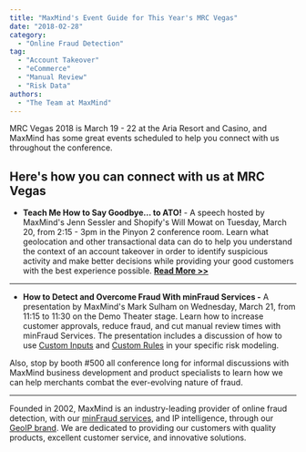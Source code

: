 ```yaml
---
title: "MaxMind's Event Guide for This Year's MRC Vegas"
date: "2018-02-28"
category:
  - "Online Fraud Detection"
tag:
  - "Account Takeover"
  - "eCommerce"
  - "Manual Review"
  - "Risk Data"
authors:
  - "The Team at MaxMind"
---
```


MRC Vegas 2018 is March 19 - 22 at the Aria Resort and Casino, and MaxMind has
some great events scheduled to help you connect with us throughout the
conference.

## Here's how you can connect with us at MRC Vegas

* **Teach Me How to Say Goodbye... to ATO!** - A speech hosted by MaxMind's
  Jenn Sessler and Shopify's Will Mowat on Tuesday, March 20, from 2:15 - 3pm in
  the Pinyon 2 conference room. Learn what geolocation and other transactional
  data can do to help you understand the context of an account takeover in order
  to identify suspicious activity and make better decisions while providing your
  good customers with the best experience possible.
  [**Read More >>**](https://blog.maxmind.com/2018/01/24/maxmind-and-shopify-to-speak-about-account-takeover-at-mrc-vegas/#more-359)

***

* **How to Detect and Overcome Fraud With minFraud Services -** A presentation
  by MaxMind's Mark Sulham on Wednesday, March 21, from 11:15 to 11:30 on the
  Demo Theater stage. Learn how to increase customer approvals, reduce fraud,
  and cut manual review times with minFraud Services. The presentation includes
  a discussion of how to use [Custom
  Inputs](https://www.maxmind.com/en/minfraud-custom-inputs) and [Custom
  Rules](https://www.maxmind.com/en/minfraud-custom-rules) in your specific risk
  modeling.

Also, stop by booth #500 all conference long for informal discussions with
MaxMind business development and product specialists to learn how we can help
merchants combat the ever-evolving nature of fraud.

***

Founded in 2002, MaxMind is an industry-leading provider of online fraud
detection, with our [minFraud
services](https://www.maxmind.com/en/minfraud-services), and IP intelligence,
through our [GeoIP
brand](https://www.maxmind.com/en/geoip2-services-and-databases). We are
dedicated to providing our customers with quality products, excellent customer
service, and innovative solutions.
